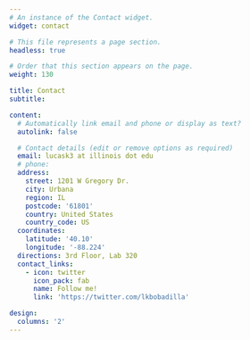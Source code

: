 ```yaml
---
# An instance of the Contact widget.
widget: contact

# This file represents a page section.
headless: true

# Order that this section appears on the page.
weight: 130

title: Contact
subtitle:

content:
  # Automatically link email and phone or display as text?
  autolink: false

  # Contact details (edit or remove options as required)
  email: lucask3 at illinois dot edu 
  # phone: 
  address:
    street: 1201 W Gregory Dr.
    city: Urbana
    region: IL
    postcode: '61801'
    country: United States
    country_code: US
  coordinates:
    latitude: '40.10' 
    longitude: '-88.224'
  directions: 3rd Floor, Lab 320
  contact_links:
    - icon: twitter
      icon_pack: fab
      name: Follow me!
      link: 'https://twitter.com/lkbobadilla'

design:
  columns: '2'
---
```

